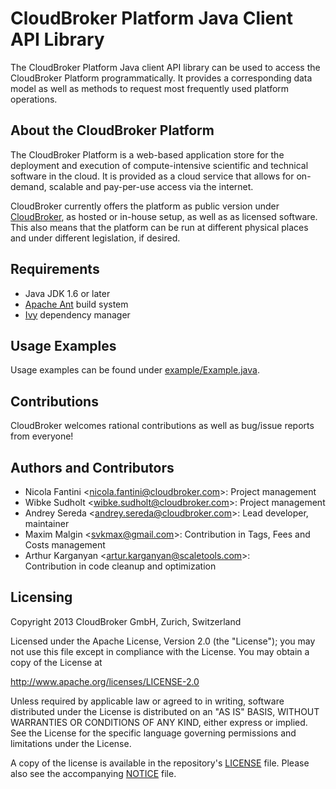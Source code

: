 # CloudBroker Platform Java Client API Library

The CloudBroker Platform Java client API library can be used to access the CloudBroker Platform programmatically.
It provides a corresponding data model as well as methods to request most frequently used platform operations.

## About the CloudBroker Platform

The CloudBroker Platform is a web-based application store for the deployment and execution
of compute-intensive scientific and technical software in the cloud. It is provided as a cloud
service that allows for on-demand, scalable and pay-per-use access via the internet.

CloudBroker currently offers the platform as public version under
[CloudBroker](https://platform.cloudbroker.com), as
hosted or in-house setup, as well as as licensed software. This also means that the platform can
be run at different physical places and under different legislation, if desired.

## Requirements

* Java JDK 1.6 or later
* [Apache Ant](http://ant.apache.org/) build system
* [Ivy](http://ant.apache.org/ivy/) dependency manager

## Usage Examples

Usage examples can be found under [example/Example.java]( https://github.com/CloudBroker/cbp-java-api/blob/master/example/Example.java).

## Contributions

CloudBroker welcomes rational contributions as well as bug/issue reports from everyone!

## Authors and Contributors

* Nicola Fantini <<nicola.fantini@cloudbroker.com>>:
  Project management
* Wibke Sudholt <<wibke.sudholt@cloudbroker.com>>:
  Project management
* Andrey Sereda <<andrey.sereda@cloudbroker.com>>: 
  Lead developer, maintainer
* Maxim Malgin <<svkmax@gmail.com>>:
  Contribution in Tags, Fees and Costs management
* Arthur Karganyan <<artur.karganyan@scaletools.com>>:  
  Contribution in code cleanup and optimization

## Licensing

Copyright 2013 CloudBroker GmbH, Zurich, Switzerland

Licensed under the Apache License, Version 2.0 (the "License");
you may not use this file except in compliance with the License.
You may obtain a copy of the License at

   http://www.apache.org/licenses/LICENSE-2.0

Unless required by applicable law or agreed to in writing, software
distributed under the License is distributed on an "AS IS" BASIS,
WITHOUT WARRANTIES OR CONDITIONS OF ANY KIND, either express or implied.
See the License for the specific language governing permissions and
limitations under the License.

A copy of the license is available in the repository's [LICENSE](https://github.com/CloudBroker/cbp-java-api/blob/master/LICENSE) file.
Please also see the accompanying [NOTICE](https://github.com/CloudBroker/cbp-java-api/blob/master/NOTICE) file.
